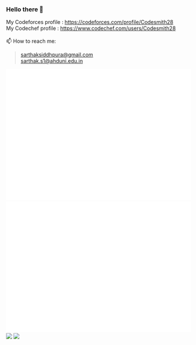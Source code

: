 ### Hello there 👋
My Codeforces profile : https://codeforces.com/profile/Codesmith28 <br>
My Codechef profile : https://www.codechef.com/users/Codesmith28 <br> <br>
📫 How to reach me: <br>
  > sarthaksiddhpura@gmail.com <br>
  > sarthak.s1@ahduni.edu.in <br>

![](https://raw.githubusercontent.com/Codesmith28/cf-stats/main/output/light_card.svg#gh-dark-mode-only)
![](https://raw.githubusercontent.com/Codesmith28/cf-stats/main/output/light_card.svg)
![](https://raw.githubusercontent.com/sudiptob2/cf-stats/main/output/max_rating.svg)
![](https://raw.githubusercontent.com/sudiptob2/cf-stats/main/output/rating.svg)


<!--
**Codesmith28/Codesmith28** is a ✨ _special_ ✨ repository because its `README.md` (this file) appears on your GitHub profile.

Here are some ideas to get you started:

- 🔭 I’m currently working on ...
- 🌱 I’m currently learning ...
- 👯 I’m looking to collaborate on ...
- 🤔 I’m looking for help with ...
- 💬 Ask me about ...
- 
- 😄 Pronouns: ...
- ⚡ Fun fact: ...
-->
